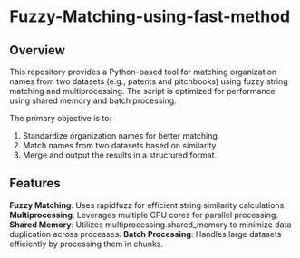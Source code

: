 # Fuzzy-Matching-using-fast-method

## Overview
This repository provides a Python-based tool for matching organization names from two datasets (e.g., patents and pitchbooks) using fuzzy string matching and multiprocessing. The script is optimized for performance using shared memory and batch processing.

The primary objective is to:
1. Standardize organization names for better matching.
2. Match names from two datasets based on similarity.
3. Merge and output the results in a structured format.

## Features
**Fuzzy Matching**: Uses rapidfuzz for efficient string similarity calculations.
**Multiprocessing**: Leverages multiple CPU cores for parallel processing.
**Shared Memory**: Utilizes multiprocessing.shared_memory to minimize data duplication across processes.
**Batch Processing**: Handles large datasets efficiently by processing them in chunks.

